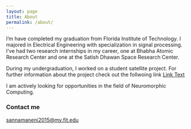 ```yaml
---
layout: page
title: About
permalink: /about/
---
```


I’m have completed my graduation from Florida Institute of Technology. I majored in Electrical Engineering with specialization in signal processing. I’ve had two research internships in my career, one at Bhabha Atomic Research Center and one at the Satish Dhawan Space Research Center. 

During my undergraduation, I worked on a student satellite project. For further information about the project check out the follwoing link [Link Text](http://parikshit.org/)

I am actively looking for opportunities in the field of Neuromorphic Computing. 

### Contact me

[sannamaneni2015@my.fit.edu](mailto:sannamaneni2015@my.fit.edu)

